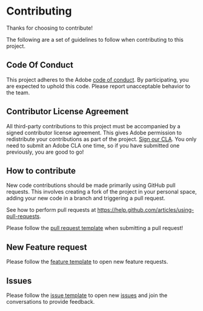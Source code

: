 # Contributing

Thanks for choosing to contribute!

The following are a set of guidelines to follow when contributing to this project.

## Code Of Conduct

This project adheres to the Adobe [code of conduct](CODE_OF_CONDUCT.md). By participating, you are expected to uphold this code. Please report unacceptable behavior to the team.

## Contributor License Agreement

All third-party contributions to this project must be accompanied by a signed contributor license agreement. This gives Adobe permission to redistribute your contributions as part of the project. [Sign our CLA](http://opensource.adobe.com/cla.html). You only need to submit an Adobe CLA one time, so if you have submitted one previously, you are good to go!

## How to contribute

New code contributions should be made primarily using GitHub pull requests. This involves creating a fork of the project in your personal space, adding your new code in a branch and triggering a pull request.

See how to perform pull requests at https://help.github.com/articles/using-pull-requests.

Please follow the [pull request template](PULL_REQUEST_TEMPLATE.md) when submitting a pull request!

## New Feature request
Please follow the [feature template](ISSUE_TEMPLATE/FEATURE_REQUEST.md) to open new feature requests. 


## Issues

Please follow the [issue template](ISSUE_TEMPLATE/BUG_REPORT.md) to open new [issues](https://github.com/adobe/aem-cif-guides-venia/issues) and join the conversations to provide feedback. 